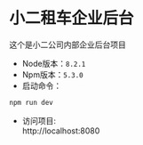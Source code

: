 # 小二租车企业后台
这个是小二公司内部企业后台项目

+ Node版本：`8.2.1`
+ Npm版本：`5.3.0`
+ 启动命令：
```js
npm run dev
```
+ 访问项目:<br>
http://localhost:8080
